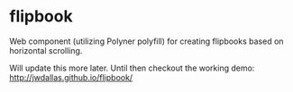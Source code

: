 flipbook
========
Web component (utilizing Polyner polyfill) for creating flipbooks based on horizontal scrolling.

Will update this more later. Until then checkout the working demo: http://jwdallas.github.io/flipbook/
